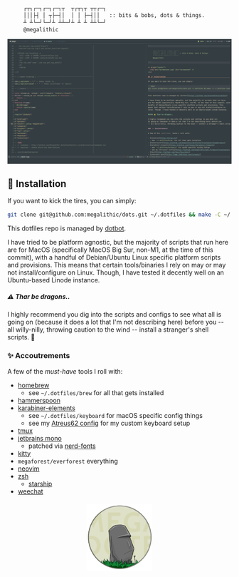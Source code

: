 ```

     ┌┬┐┌─┐┌─┐┌─┐┬  ┬┌┬┐┬ ┬┬┌─┐
     │││├┤ │ ┬├─┤│  │ │ ├─┤││   :: bits & bobs, dots & things.
     ┴ ┴└─┘└─┘┴ ┴┴─┘┴ ┴ ┴ ┴┴└─┘
     @megalithic

```

<p align="center">
  <img src="screenshot.png" alt="screenshot" />
</p>

## 🚀 Installation

If you want to kick the tires, you can simply:

```bash
git clone git@github.com:megalithic/dots.git ~/.dotfiles && make -C ~/.dotfiles install
```

This dotfiles repo is managed by [dotbot](https://github.com/anishathalye/dotbot).

I have tried to be platform agnostic, but the majority of scripts that run here
are for MacOS (specifically MacOS Big Sur, non-M1, at the time of this commit), with a
handful of Debian/Ubuntu Linux specific platform scripts and provisions. This
means that certain tools/binaries I rely on may or may not install/configure on
Linux. Though, I have tested it decently well on an Ubuntu-based Linode instance.

##### ⚠️ Thar be dragons..

I highly recommend you dig into the scripts and configs to see what all
is going on (because it does a lot that I'm not describing here) before you
-- all willy-nilly, throwing caution to the wind -- install a stranger's shell scripts. 🤣

### ✨ Accoutrements

A few of the _must-have_ tools I roll with:

- [homebrew](https://brew.sh/)
  - see `~/.dotfiles/brew` for all that gets installed
- [hammerspoon](https://github.com/megalithic/dotfiles/tree/master/hammerspoon)
- [karabiner-elements](https://github.com/tekezo/Karabiner-Elements)
  - see `~/.dotfiles/keyboard` for macOS specific config things
  - see my [Atreus62 config](https://github.com/megalithic/qmk_firmware/tree/master/keyboards/atreus62/keymaps/megalithic) for my custom keyboard setup
- [tmux](https://github.com/tmux/tmux/wiki)
- [jetbrains mono](https://www.jetbrains.com/lp/mono/)
  - patched via [nerd-fonts](https://github.com/ryanoasis/nerd-fonts#font-patcher)
- [kitty](https://github.com/kovidgoyal/kitty)
- `megaforest/everforest` everything
- [neovim](https://neovim.io/)
- [zsh](https://www.zsh.org/)
  - [starship](https://starship.rs)
- [weechat](https://www.weechat.org/)

<p align="center" style="margin-top: 20px;">
  <img src="megadotfiles.png" alt="megadotfiles" height="150px"/>
</p>
